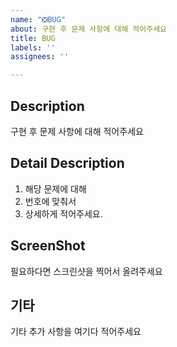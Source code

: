 ```yaml
---
name: "❎BUG"
about: 구현 후 문제 사항에 대해 적어주세요
title: BUG
labels: ''
assignees: ''

---
```


## Description
구현 후 문제 사항에 대해 적어주세요

## Detail Description
1. 해당 문제에 대해
2. 번호에 맞춰서
3. 상세하게 적어주세요.

## ScreenShot
필요하다면 스크린샷을 찍어서 올려주세요

## 기타
기타 추가 사항을 여기다 적어주세요
